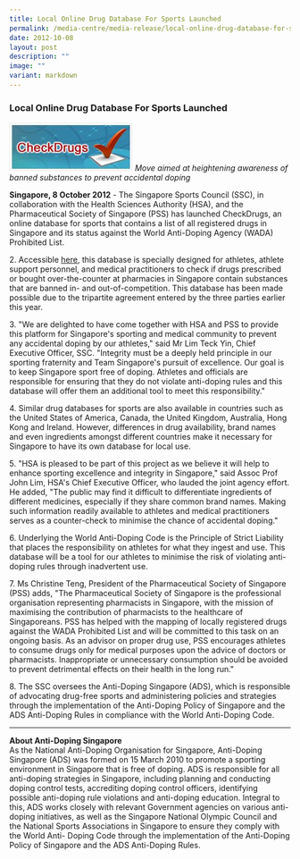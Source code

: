 ```yaml
---
title: Local Online Drug Database For Sports Launched
permalink: /media-centre/media-release/local-online-drug-database-for-sports-launched/
date: 2012-10-08
layout: post
description: ""
image: ""
variant: markdown
---
```

### **Local Online Drug Database For Sports Launched**

![](/images/Media%20Centre/Media%20Release/2012/Oct/LOCALONLINEDRUGDATABASEFORSPORTSLAUNCHEDMainPar0042Imagegif.gif)
*Move aimed at heightening awareness of banned substances to prevent accidental doping*

**Singapore, 8 October 2012** - The Singapore Sports Council (SSC), in collaboration with the Health Sciences Authority (HSA), and the Pharmaceutical Society of Singapore (PSS) has launched CheckDrugs, an online database for sports that contains a list of all registered drugs in Singapore and its status against the World Anti-Doping Agency (WADA) Prohibited List.

2\. Accessible [here](/our-work/anti-doping-singapore/about-ads/), this database is specially designed for athletes, athlete support personnel, and medical practitioners to check if drugs prescribed or bought over-the-counter at pharmacies in Singapore contain substances that are banned in- and out-of-competition. This database has been made possible due to the tripartite agreement entered by the three parties earlier this year.

3\. "We are delighted to have come together with HSA and PSS to provide this platform for Singapore's sporting and medical community to prevent any accidental doping by our athletes," said Mr Lim Teck Yin, Chief Executive Officer, SSC. "Integrity must be a deeply held principle in our sporting fraternity and Team Singapore's pursuit of excellence. Our goal is to keep Singapore sport free of doping. Athletes and officials are responsible for ensuring that they do not violate anti-doping rules and this database will offer them an additional tool to meet this responsibility."

4\. Similar drug databases for sports are also available in countries such as the United States of America, Canada, the United Kingdom, Australia, Hong Kong and Ireland. However, differences in drug availability, brand names and even ingredients amongst different countries make it necessary for Singapore to have its own database for local use.

5\. "HSA is pleased to be part of this project as we believe it will help to enhance sporting excellence and integrity in Singapore," said Assoc Prof John Lim, HSA's Chief Executive Officer, who lauded the joint agency effort. He added, "The public may find it difficult to differentiate ingredients of different medicines, especially if they share common brand names. Making such information readily available to athletes and medical practitioners serves as a counter-check to minimise the chance of accidental doping."

6\. Underlying the World Anti-Doping Code is the Principle of Strict Liability that places the responsibility on athletes for what they ingest and use. This database will be a tool for our athletes to minimise the risk of violating anti-doping rules through inadvertent use.

7\. Ms Christine Teng, President of the Pharmaceutical Society of Singapore (PSS) adds, "The Pharmaceutical Society of Singapore is the professional organisation representing pharmacists in Singapore, with the mission of maximising the contribution of pharmacists to the healthcare of Singaporeans. PSS has helped with the mapping of locally registered drugs against the WADA Prohibited List and will be committed to this task on an ongoing basis. As an advisor on proper drug use, PSS encourages athletes to consume drugs only for medical purposes upon the advice of doctors or pharmacists. Inappropriate or unnecessary consumption should be avoided to prevent detrimental effects on their health in the long run."

8\. The SSC oversees the Anti-Doping Singapore (ADS), which is responsible of advocating drug-free sports and administering policies and strategies through the implementation of the Anti-Doping Policy of Singapore and the ADS Anti-Doping Rules in compliance with the World Anti-Doping Code.

---

**About Anti-Doping Singapore**
<br>
As the National Anti-Doping Organisation for Singapore, Anti-Doping Singapore (ADS) was formed on 15 March 2010 to promote a sporting environment in Singapore that is free of doping. ADS is responsible for all anti-doping strategies in Singapore, including planning and conducting doping control tests, accrediting doping control officers, identifying possible anti-doping rule violations and anti-doping education. Integral to this, ADS works closely with relevant Government agencies on various anti-doping initiatives, as well as the Singapore National Olympic Council and the National Sports Associations in Singapore to ensure they comply with the World Anti- Doping Code through the implementation of the Anti-Doping Policy of Singapore and the ADS Anti-Doping Rules.
